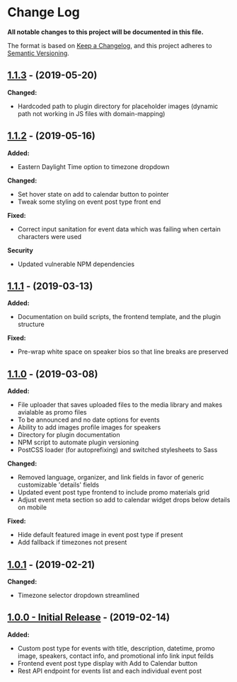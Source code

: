 # Change Log
**All notable changes to this project will be documented in this file.**

The format is based on [Keep a Changelog](https://keepachangelog.com/en/1.0.0/),
and this project adheres to [Semantic Versioning](https://semver.org/spec/v2.0.0.html).

## [1.1.3](https://github.com/IIP-Design/iip-events/tree/v1.1.3) - (2019-05-20)

**Changed:**
- Hardcoded path to plugin directory for placeholder images (dynamic path not working in JS files with domain-mapping)

## [1.1.2](https://github.com/IIP-Design/iip-events/tree/v1.1.2) - (2019-05-16)

**Added:**
- Eastern Daylight Time option to timezone dropdown

**Changed:**
- Set hover state on add to calendar button to pointer
- Tweak some styling on event post type front end

**Fixed:**
- Correct input sanitation for event data which was failing when certain characters were used

**Security**
- Updated vulnerable NPM dependencies

## [1.1.1](https://github.com/IIP-Design/iip-events/tree/v1.1.1) - (2019-03-13)

**Added:**
- Documentation on build scripts, the frontend template, and the plugin structure

**Fixed:**
- Pre-wrap white space on speaker bios so that line breaks are preserved

## [1.1.0](https://github.com/IIP-Design/iip-events/tree/v1.1.0) - (2019-03-08)

**Added:**
- File uploader that saves uploaded files to the media library and makes avialable as promo files
- To be announced and no date options for events
- Ability to add images profile images for speakers
- Directory for plugin documentation
- NPM script to automate plugin versioning
- PostCSS loader (for autoprefixing) and switched stylesheets to Sass

**Changed:**
- Removed language, organizer, and link fields in favor of generic customizable 'details' fields
- Updated event post type frontend to include promo materials grid
- Adjust event meta section so add to calendar widget drops below details on mobile

**Fixed:**
- Hide default featured image in event post type if present
- Add fallback if timezones not present

## [1.0.1](https://github.com/IIP-Design/iip-events/tree/v1.0.1) - (2019-02-21)

**Changed:**
- Timezone selector dropdown streamlined

## [1.0.0 - Initial Release](https://github.com/IIP-Design/iip-events/tree/v1.0.0) - (2019-02-14)

**Added:**
- Custom post type for events with title, description, datetime, promo image, speakers, contact info, and promotional info link input feilds
- Frontend event post type display with Add to Calendar button
- Rest API endpoint for events list and each individual event post